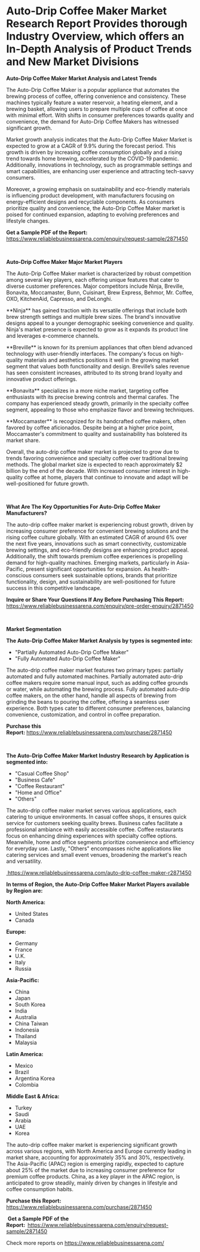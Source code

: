<p><h1>Auto-Drip Coffee Maker Market Research Report Provides thorough Industry Overview, which offers an In-Depth Analysis of Product Trends and New Market Divisions</h1></p><p><strong>Auto-Drip Coffee Maker Market Analysis and Latest Trends</strong></p>
<p><p>The Auto-Drip Coffee Maker is a popular appliance that automates the brewing process of coffee, offering convenience and consistency. These machines typically feature a water reservoir, a heating element, and a brewing basket, allowing users to prepare multiple cups of coffee at once with minimal effort. With shifts in consumer preferences towards quality and convenience, the demand for Auto-Drip Coffee Makers has witnessed significant growth.</p><p>Market growth analysis indicates that the Auto-Drip Coffee Maker Market is expected to grow at a CAGR of 9.9% during the forecast period. This growth is driven by increasing coffee consumption globally and a rising trend towards home brewing, accelerated by the COVID-19 pandemic. Additionally, innovations in technology, such as programmable settings and smart capabilities, are enhancing user experience and attracting tech-savvy consumers. </p><p>Moreover, a growing emphasis on sustainability and eco-friendly materials is influencing product development, with manufacturers focusing on energy-efficient designs and recyclable components. As consumers prioritize quality and convenience, the Auto-Drip Coffee Maker market is poised for continued expansion, adapting to evolving preferences and lifestyle changes.</p></p>
<p><strong>Get a Sample PDF of the Report:&nbsp;</strong> <a href="https://www.reliablebusinessarena.com/enquiry/request-sample/2871450?utm_campaign=2517&utm_medium=2&utm_source=Github&utm_content=ia&utm_term=12032025&utm_id=auto-drip-coffee-maker">https://www.reliablebusinessarena.com/enquiry/request-sample/2871450</a></p>
<p>&nbsp;</p>
<p><strong>Auto-Drip Coffee Maker Major Market Players</strong></p>
<p><p>The Auto-Drip Coffee Maker market is characterized by robust competition among several key players, each offering unique features that cater to diverse customer preferences. Major competitors include Ninja, Breville, Bonavita, Moccamaster, Bunn, Cuisinart, Brew Express, Behmor, Mr. Coffee, OXO, KitchenAid, Capresso, and DeLonghi.</p><p>**Ninja** has gained traction with its versatile offerings that include both brew strength settings and multiple brew sizes. The brand's innovative designs appeal to a younger demographic seeking convenience and quality. Ninja's market presence is expected to grow as it expands its product line and leverages e-commerce channels.</p><p>**Breville** is known for its premium appliances that often blend advanced technology with user-friendly interfaces. The company's focus on high-quality materials and aesthetics positions it well in the growing market segment that values both functionality and design. Breville’s sales revenue has seen consistent increases, attributed to its strong brand loyalty and innovative product offerings.</p><p>**Bonavita** specializes in a more niche market, targeting coffee enthusiasts with its precise brewing controls and thermal carafes. The company has experienced steady growth, primarily in the specialty coffee segment, appealing to those who emphasize flavor and brewing techniques.</p><p>**Moccamaster** is recognized for its handcrafted coffee makers, often favored by coffee aficionados. Despite being at a higher price point, Moccamaster's commitment to quality and sustainability has bolstered its market share.</p><p>Overall, the auto-drip coffee maker market is projected to grow due to trends favoring convenience and specialty coffee over traditional brewing methods. The global market size is expected to reach approximately $2 billion by the end of the decade. With increased consumer interest in high-quality coffee at home, players that continue to innovate and adapt will be well-positioned for future growth.</p></p>
<p>&nbsp;</p>
<p><strong>What Are The Key Opportunities For Auto-Drip Coffee Maker Manufacturers?</strong></p>
<p><p>The auto-drip coffee maker market is experiencing robust growth, driven by increasing consumer preference for convenient brewing solutions and the rising coffee culture globally. With an estimated CAGR of around 6% over the next five years, innovations such as smart connectivity, customizable brewing settings, and eco-friendly designs are enhancing product appeal. Additionally, the shift towards premium coffee experiences is propelling demand for high-quality machines. Emerging markets, particularly in Asia-Pacific, present significant opportunities for expansion. As health-conscious consumers seek sustainable options, brands that prioritize functionality, design, and sustainability are well-positioned for future success in this competitive landscape.</p></p>
<p><strong>Inquire or Share Your Questions If Any Before Purchasing This Report:</strong> <a href="https://www.reliablebusinessarena.com/enquiry/pre-order-enquiry/2871450?utm_campaign=2517&utm_medium=2&utm_source=Github&utm_content=ia&utm_term=12032025&utm_id=auto-drip-coffee-maker">https://www.reliablebusinessarena.com/enquiry/pre-order-enquiry/2871450</a></p>
<p>&nbsp;</p>
<p><strong>Market Segmentation</strong></p>
<p><strong>The Auto-Drip Coffee Maker Market Analysis by types is segmented into:</strong></p>
<p><ul><li>"Partially Automated Auto-Drip Coffee Maker"</li><li>"Fully Automated Auto-Drip Coffee Maker"</li></ul></p>
<p><p>The auto-drip coffee maker market features two primary types: partially automated and fully automated machines. Partially automated auto-drip coffee makers require some manual input, such as adding coffee grounds or water, while automating the brewing process. Fully automated auto-drip coffee makers, on the other hand, handle all aspects of brewing from grinding the beans to pouring the coffee, offering a seamless user experience. Both types cater to different consumer preferences, balancing convenience, customization, and control in coffee preparation.</p></p>
<p><strong>Purchase this Report:&nbsp;</strong><a href="https://www.reliablebusinessarena.com/purchase/2871450?utm_campaign=2517&utm_medium=2&utm_source=Github&utm_content=ia&utm_term=12032025&utm_id=auto-drip-coffee-maker">https://www.reliablebusinessarena.com/purchase/2871450</a></p>
<p>&nbsp;</p>
<p><strong>The Auto-Drip Coffee Maker Market Industry Research by Application is segmented into:</strong></p>
<p><ul><li>"Casual Coffee Shop"</li><li>"Business Cafe"</li><li>"Coffee Restaurant"</li><li>"Home and Office"</li><li>"Others"</li></ul></p>
<p><p>The auto-drip coffee maker market serves various applications, each catering to unique environments. In casual coffee shops, it ensures quick service for customers seeking quality brews. Business cafes facilitate a professional ambiance with easily accessible coffee. Coffee restaurants focus on enhancing dining experiences with specialty coffee options. Meanwhile, home and office segments prioritize convenience and efficiency for everyday use. Lastly, "Others" encompasses niche applications like catering services and small event venues, broadening the market's reach and versatility.</p></p>
<p><a href="https://www.reliablebusinessarena.com/auto-drip-coffee-maker-r2871450?utm_campaign=2517&utm_medium=2&utm_source=Github&utm_content=ia&utm_term=12032025&utm_id=auto-drip-coffee-maker">&nbsp;https://www.reliablebusinessarena.com/auto-drip-coffee-maker-r2871450</a></p>
<p><strong>In terms of Region, the Auto-Drip Coffee Maker Market Players available by Region are:</strong></p>
<p>
    <p> <strong> North America: </strong>
        <ul>
            <li>United States</li>
            <li>Canada</li>
        </ul>
        </p> 
    <p> <strong> Europe: </strong>
        <ul>
            <li>Germany</li>
            <li>France</li>
            <li>U.K.</li>
            <li>Italy</li>
            <li>Russia</li>
        </ul>
        </p> 
    <p> <strong> Asia-Pacific: </strong>
        <ul>
            <li>China</li>
            <li>Japan</li>
            <li>South Korea</li>
            <li>India</li>
            <li>Australia</li>
            <li>China Taiwan</li>
            <li>Indonesia</li>
            <li>Thailand</li>
            <li>Malaysia</li>
        </ul>
        </p> 
    <p> <strong> Latin America: </strong>
        <ul>
            <li>Mexico</li>
            <li>Brazil</li>
            <li>Argentina Korea</li>
            <li>Colombia</li>
        </ul>
        </p> 
    <p> <strong> Middle East & Africa: </strong>
        <ul>
            <li>Turkey</li>
            <li>Saudi</li>
            <li>Arabia</li>
            <li>UAE</li>
            <li>Korea</li>
        </ul>
    </p>
    </p>
<p><p>The auto-drip coffee maker market is experiencing significant growth across various regions, with North America and Europe currently leading in market share, accounting for approximately 35% and 30%, respectively. The Asia-Pacific (APAC) region is emerging rapidly, expected to capture about 25% of the market due to increasing consumer preference for premium coffee products. China, as a key player in the APAC region, is anticipated to grow steadily, mainly driven by changes in lifestyle and coffee consumption habits.</p></p>
<p><strong>Purchase this Report: </strong><a href="https://www.reliablebusinessarena.com/purchase/2871450?utm_campaign=2517&utm_medium=2&utm_source=Github&utm_content=ia&utm_term=12032025&utm_id=auto-drip-coffee-maker">https://www.reliablebusinessarena.com/purchase/2871450</a></p>
<p>&nbsp;<strong>Get a Sample PDF of the Report:&nbsp;&nbsp;</strong><a href="https://www.reliablebusinessarena.com/enquiry/request-sample/2871450?utm_campaign=2517&utm_medium=2&utm_source=Github&utm_content=ia&utm_term=12032025&utm_id=auto-drip-coffee-maker">https://www.reliablebusinessarena.com/enquiry/request-sample/2871450</a></p>
<p><strong></strong></p>
<p>Check more reports on <a href="https://www.reliablebusinessarena.com/?utm_campaign=2517&utm_medium=2&utm_source=Github&utm_content=ia&utm_term=12032025&utm_id=auto-drip-coffee-maker">https://www.reliablebusinessarena.com/</a></p>